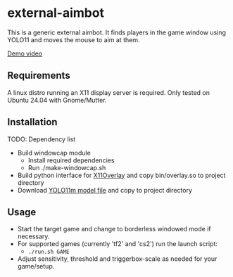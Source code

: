 # external-aimbot

This is a generic external aimbot. It finds players in the game window using YOLO11 and moves the mouse to aim at them.

[Demo video](https://www.youtube.com/watch?v=ioXIijuUGmg)

## Requirements

A linux distro running an X11 display server is required. Only tested on Ubuntu 24.04 with Gnome/Mutter.

## Installation

TODO: Dependency list

* Build windowcap module
  - Install required dependencies
  - Run ./make-windowcap.sh
* Build python interface for [X11Overlay](https://github.com/shaggyrogers/X11Overlay) and copy bin/overlay.so to project directory
* Download [YOLO11m model file](https://github.com/ultralytics/assets/releases/download/v8.3.0/yolo11m.pt) and copy to project directory

## Usage

* Start the target game and change to borderless windowed mode if necessary.
* For supported games (currently 'tf2' and 'cs2') run the launch script:
    - `./run.sh GAME`
* Adjust sensitivity, threshold and triggerbox-scale as needed for your game/setup.
